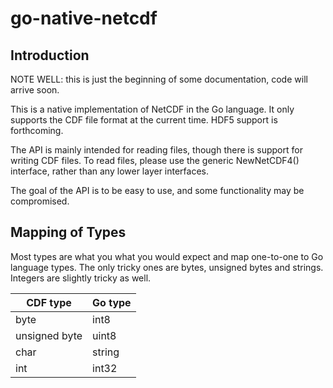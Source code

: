 # go-native-netcdf

## Introduction

NOTE WELL: this is just the beginning of some documentation, code will arrive soon.

This is a native implementation of NetCDF in the Go language.  It only supports the CDF
file format at the current time. HDF5 support is forthcoming.

The API is mainly intended for reading files, though there is support for writing CDF files.
To read files, please use the generic NewNetCDF4() interface, rather than any lower layer interfaces.

The goal of the API is to be easy to use, and some functionality may be compromised.

## Mapping of Types

Most types are what you what you would expect and map one-to-one to Go language types.  The only tricky ones are bytes, unsigned bytes and strings.  Integers are slightly tricky as well.


| CDF type      | Go type |
|---------------|---------|
| byte          | int8    |
| unsigned byte | uint8   |
| char          | string  |
| int           | int32   |




